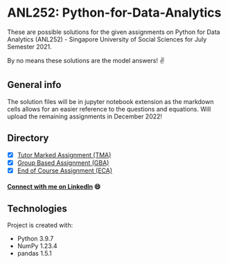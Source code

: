 # ANL252: Python-for-Data-Analytics
These are possible solutions for the given assignments on Python for Data Analytics (ANL252) - Singapore University of Social Sciences for July Semester 2021.

By no means these solutions are the model answers! :v:

## General info
The solution files will be in jupyter notebook extension as the markdown cells allows for an easier reference to the questions and equations.
Will upload the remaining assignments in December 2022! 

## Directory
- [x] [Tutor Marked Assignment (TMA)](https://github.com/SharilAli/ANL252---Python-for-Data-Analytics/tree/main/TMA) 
- [x] [Group Based Assignment (GBA)](https://github.com/SharilAli/ANL252---Python-for-Data-Analytics/tree/main/GBA)
- [x] [End of Course Assignment (ECA)](https://github.com/SharilAli/ANL252---Python-for-Data-Analytics/tree/main/ECA)

#### [Connect with me on LinkedIn](https://www.linkedin.com/in/sharil-ali-74121411a/) :smile:

## Technologies
Project is created with:
* Python 3.9.7
* NumPy 1.23.4
* pandas 1.5.1
